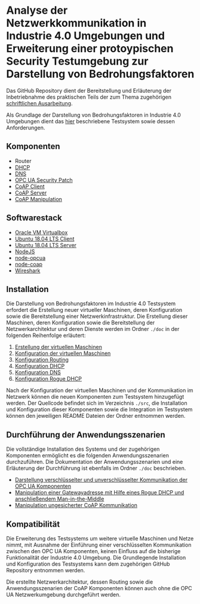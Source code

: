 # Analyse der Netzwerkkommunikation in Industrie 4.0 Umgebungen und Erweiterung einer protoypischen Security Testumgebung zur Darstellung von Bedrohungsfaktoren

Das GitHub Repository dient der Bereitstellung und Erläuterung der Inbetriebnahme des praktischen Teils der zum Thema zugehörigen [schriftlichen Ausarbeitung](https://github.com/fjnalta/thesis/blob/master/thesis.pdf).

Als Grundlage der Darstellung von Bedrohungsfaktoren in Industrie 4.0 Umgebungen dient das [hier](https://github.com/sneppa/i40-testbed) beschriebene Testsystem sowie dessen Anforderungen.

## Komponenten

* Router
* [DHCP](https://www.isc.org/downloads/dhcp/)
* [DNS](https://www.isc.org/downloads/bind/)
* [OPC UA Security Patch](https://github.com/fjnalta/thesis/tree/master/src/OPCUA_Security_Patch)
* [CoAP Client](https://github.com/fjnalta/thesis/tree/master/src/CoAP_Client)
* [CoAP Server](https://github.com/fjnalta/thesis/tree/master/src/CoAP_Server)
* [CoAP Manipulation](https://github.com/fjnalta/thesis/tree/master/src/CoAP_Manipulation)

## Softwarestack

* [Oracle VM Virtualbox](https://www.virtualbox.org/)
* [Ubuntu 18.04 LTS Client](https://www.ubuntu.com/)
* [Ubuntu 18.04 LTS Server](https://www.ubuntu.com/)
* [NodeJS](https://github.com/nodejs)
* [node-opcua](https://github.com/node-opcua)
* [node-coap](https://github.com/mcollina/node-coap)
* [Wireshark](https://www.wireshark.org/)

## Installation
Die Darstellung von Bedrohungsfaktoren im Industrie 4.0 Testsystem erfordert die Erstellung neuer virtueller Maschinen, deren Konfiguration sowie die Bereitstellung einer Netzwerkinfrastruktur. Die Erstellung dieser Maschinen, deren Konfiguration sowie die Bereitstellung der Netzwerkarchitektur und deren Dienste werden im Ordner ```./doc``` in der folgenden Reihenfolge erläutert:

1. [Erstellung der virtuellen Maschinen](https://github.com/fjnalta/thesis/tree/master/doc/1_Erstellung_der_VMs.md)
2. [Konfiguration der virtuellen Maschinen](https://github.com/fjnalta/thesis/tree/master/doc/2_Konfiguration_der_VMs.md)
3. [Konfiguration Routing](https://github.com/fjnalta/thesis/tree/master/doc/3_Konfiguration_Routing.md)
4. [Konfiguration DHCP](https://github.com/fjnalta/thesis/tree/master/doc/4_Konfiguration_DHCP.md)
5. [Konfiguration DNS](https://github.com/fjnalta/thesis/tree/master/doc/5_Konfiguration_DNS.md)
6. [Konfiguration Rogue DHCP](https://github.com/fjnalta/thesis/tree/master/doc/6_Konfiguration_Rogue_DHCP.md)

Nach der Konfiguration der virtuellen Maschinen und der Kommunikation im Netzwerk können die neuen Komponenten zum Testsystem hinzugefügt werden. Der Quellcode befindet sich im Verzeichnis ```./src```, die Installation und Konfiguration dieser Komponenten sowie die Integration im Testsystem können den jeweiligen README Dateien der Ordner entnommen werden. 

## Durchführung der Anwendungsszenarien
Die vollständige Installation des Systems und der zugehörigen Komponenten ermöglicht es die folgenden Anwendungsszenarien durchzuführen. Die Dokumentation der Anwendungsszenarien und eine Erläuterung der Durchführung ist ebenfalls im Ordner ```./doc``` beschrieben.

* [Darstellung verschlüsselter und unverschlüsselter Kommunikation der OPC UA Komponenten](https://github.com/fjnalta/thesis/tree/master/doc/7_OPCUA_Kommunikation.md)
* [Manipulation einer Gatewayadresse mit Hilfe eines Rogue DHCP und anschließendem Man-in-the-Middle](https://github.com/fjnalta/thesis/tree/master/doc/8_Gateway_MitM.md)
* [Manipulation ungesicherter CoAP Kommunikation](https://github.com/fjnalta/thesis/tree/master/doc/9_CoAP_Manipulation.md)

## Kompatibilität

Die Erweiterung des Testsystems um weitere virtuelle Maschinen und Netze nimmt, mit Ausnahme der Einführung einer verschlüsselten Kommunikation zwischen den OPC UA Komponenten, keinen Einfluss auf die bisherige Funktionalität der Industrie 4.0 Umgebung. Die Grundlegende Installation und Konfiguration des Testsystems kann dem zugehörigen GitHub Repository entnommen werden.

Die erstellte Netzwerkarchitektur, dessen Routing sowie die Anwendungsszenarien der CoAP Komponenten können auch ohne die OPC UA Netzwerkumgebung durchgeführt werden.